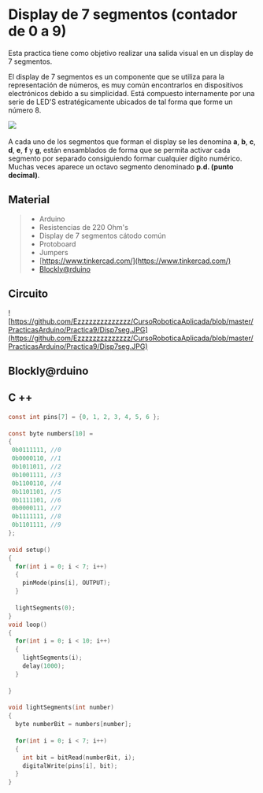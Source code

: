 # Display de 7 segmentos (contador de 0 a 9)

Esta practica tiene como objetivo realizar una salida visual en un display de 7 segmentos. 

El display de 7 segmentos es un componente que se utiliza para la representación de números, es muy común encontrarlos en dispositivos electrónicos debido a su simplicidad. Está compuesto internamente por una serie de LED'S estratégicamente ubicados de tal forma que forme un número 8.

![](https://thumbs.gfycat.com/FaroffGratefulAsianlion-size_restricted.gif)

A cada uno de los segmentos que forman el display se les denomina **a**, **b**, **c**, **d**, **e**, **f** y **g**, están ensamblados de forma que se permita activar cada segmento por separado consiguiendo formar cualquier dígito numérico. Muchas veces aparece un octavo segmento denominado **p.d. (punto decimal)**.

## Material
> - Arduino
> - Resistencias de 220 Ohm's
> - Display de 7 segmentos cátodo común
> - Protoboard
> - Jumpers
> - [https://www.tinkercad.com/](https://www.tinkercad.com/)
> - [Blockly@rduino](https://technologiescollege.github.io/Blockly-at-rduino/index.html)


## Circuito
![https://github.com/Ezzzzzzzzzzzzzz/CursoRoboticaAplicada/blob/master/PracticasArduino/Practica9/Disp7seg.JPG](https://github.com/Ezzzzzzzzzzzzzz/CursoRoboticaAplicada/blob/master/PracticasArduino/Practica9/Disp7seg.JPG)

## Blockly@rduino


## C ++
```c
const int pins[7] = {0, 1, 2, 3, 4, 5, 6 };

const byte numbers[10] =
{
 0b0111111, //0 
 0b0000110, //1
 0b1011011, //2
 0b1001111, //3 
 0b1100110, //4
 0b1101101, //5
 0b1111101, //6
 0b0000111, //7
 0b1111111, //8
 0b1101111, //9
};

void setup()
{
  for(int i = 0; i < 7; i++)
  {
    pinMode(pins[i], OUTPUT);
  }
  
  lightSegments(0);
}
void loop()
{
  for(int i = 0; i < 10; i++)
  {
    lightSegments(i);
    delay(1000);
  }
  
}

void lightSegments(int number)
{
  byte numberBit = numbers[number];
  
  for(int i = 0; i < 7; i++)
  {
    int bit = bitRead(numberBit, i);
    digitalWrite(pins[i], bit);
  }
}
```


<!--stackedit_data:
eyJoaXN0b3J5IjpbMTIyNzI3MTE5NCwxNTA0MzMwNjM2LDE1MD
QzMzA2MzYsNjk5MDc3MTYyLC0xMDI0MDg2NjI2XX0=
-->